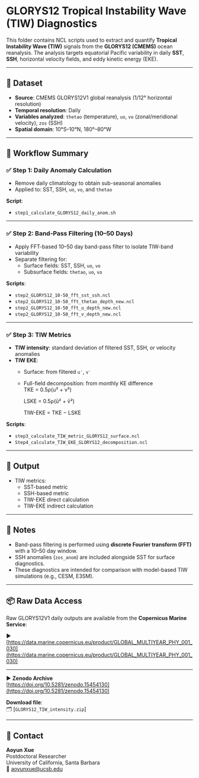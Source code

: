 # GLORYS12 Tropical Instability Wave (TIW) Diagnostics

This folder contains NCL scripts used to extract and quantify **Tropical Instability Wave (TIW)** signals from the **GLORYS12 (CMEMS)** ocean reanalysis. The analysis targets equatorial Pacific variability in daily **SST**, **SSH**, horizontal velocity fields, and eddy kinetic energy (EKE).

---

## 🌊 Dataset

- **Source**: CMEMS GLORYS12V1 global reanalysis (1/12° horizontal resolution)
- **Temporal resolution**: Daily
- **Variables analyzed**: `thetao` (temperature), `uo`, `vo` (zonal/meridional velocity), `zos` (SSH)
- **Spatial domain**: 10°S–10°N, 180°–80°W

---

## 🔁 Workflow Summary

### ✅ Step 1: Daily Anomaly Calculation
- Remove daily climatology to obtain sub-seasonal anomalies
- Applied to: SST, SSH, `uo`, `vo`, and `thetao`

**Script**:  
- `step1_calculate_GLORYS12_daily_anom.sh`

---

### ✅ Step 2: Band-Pass Filtering (10–50 Days)
- Apply FFT-based 10–50 day band-pass filter to isolate TIW-band variability
- Separate filtering for:
  - Surface fields: SST, SSH, `uo`, `vo`
  - Subsurface fields: `thetao`, `uo`, `vo`

**Scripts**:  
- `step2_GLORYS12_10-50_fft_sst_ssh.ncl`  
- `step2_GLORYS12_10-50_fft_thetao_depth_new.ncl`  
- `step2_GLORYS12_10-50_fft_u_depth_new.ncl`  
- `step2_GLORYS12_10-50_fft_v_depth_new.ncl`

---

### ✅ Step 3: TIW Metrics
- **TIW intensity**: standard deviation of filtered SST, SSH, or velocity anomalies  
- **TIW EKE**:  
  - Surface: from filtered `u′`, `v′`  
  - Full-field decomposition: from monthly KE difference  
     TKE = 0.5ρ(u² + v²)
    
     LSKE = 0.5ρ(ū² + v̄²)

     TIW-EKE = TKE − LSKE

**Scripts**:  
- `step3_calculate_TIW_metric_GLORYS12_surface.ncl`  
- `Step4_calculate_TIW_EKE_GLORYS12_decomposition.ncl`

---

## 📂 Output

- TIW metrics:
  - SST-based metric
  - SSH-based metric
  - TIW-EKE direct calculation
  - TIW-EKE indirect calculation

---

## 📌 Notes

- Band-pass filtering is performed using **discrete Fourier transform (FFT)** with a 10–50 day window.
- SSH anomalies (`zos_anom`) are included alongside SST for surface diagnostics.
- These diagnostics are intended for comparison with model-based TIW simulations (e.g., CESM, E3SM).

---

## 📦 Raw Data Access

Raw GLORYS12V1 daily outputs are available from the **Copernicus Marine Service**:

▶ [https://data.marine.copernicus.eu/product/GLOBAL_MULTIYEAR_PHY_001_030](https://data.marine.copernicus.eu/product/GLOBAL_MULTIYEAR_PHY_001_030)

---

▶ **Zenodo Archive**  
[https://doi.org/10.5281/zenodo.15454130](https://doi.org/10.5281/zenodo.15454130)

**Download file**:  
🗂 [`GLORYS12_TIW_intensity.zip`]

---

## 📧 Contact

**Aoyun Xue**  
Postdoctoral Researcher  
University of California, Santa Barbara  
📧 aoyunxue@ucsb.edu
